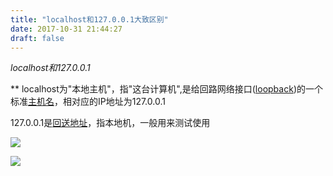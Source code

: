 ```yaml
---
title: "localhost和127.0.0.1大致区别"
date: 2017-10-31 21:44:27
draft: false
---
```

*localhost和127.0.0.1*

** localhost为"本地主机"，指"这台计算机",是给回路网络接口([loopback](https://baike.so.com/doc/5462486-5700816.html))的一个标准[主机名](https://baike.so.com/doc/6961799-7184310.html)，相对应的IP地址为127.0.0.1

127.0.0.1是[回送地址](https://baike.so.com/doc/7869100-8143195.html)，指本地机，一般用来测试使用

![](https://img-blog.csdn.net/20171031214543079?watermark/2/text/aHR0cDovL2Jsb2cuY3Nkbi5uZXQveXNfMjMwMDE0/font/5a6L5L2T/fontsize/400/fill/I0JBQkFCMA==/dissolve/70/gravity/Center)

![](https://img-blog.csdn.net/20171031214554471?watermark/2/text/aHR0cDovL2Jsb2cuY3Nkbi5uZXQveXNfMjMwMDE0/font/5a6L5L2T/fontsize/400/fill/I0JBQkFCMA==/dissolve/70/gravity/Center)